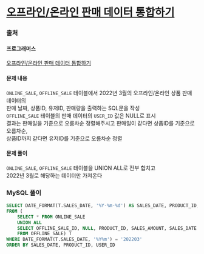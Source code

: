# [오프라인/온라인 판매 데이터 통합하기](https://school.programmers.co.kr/learn/courses/30/lessons/131537)

### 출처
#### 프로그래머스
[오프라인/온라인 판매 데이터 통합하기](https://school.programmers.co.kr/learn/courses/30/lessons/131537)

#### 문제 내용
```ONLINE_SALE```, ```OFFLINE_SALE``` 테이블에서 2022년 3월의 오프라인/온라인 상품 판매 데이터의  
판매 날짜, 상품ID, 유저ID, 판매량을 출력하는 SQL문을 작성  
```OFFLINE_SALE``` 테이블의 판매 데이터의 ```USER_ID``` 값은 NULL로 표시  
결과는 판매일을 기준으로 오름차순 정렬해주시고 판매일이 같다면 상품ID를 기준으로 오름차순,  
상품ID까지 같다면 유저ID를 기준으로 오름차순 정렬

#### 문제 풀이
```ONLINE_SALE```, ```OFFLINE_SALE``` 테이블을 UNION ALL로 전부 합치고  
2022년 3월로 해당하는 데이터만 가져온다

### MySQL 풀이
```sql
SELECT DATE_FORMAT(T.SALES_DATE, '%Y-%m-%d') AS SALES_DATE, PRODUCT_ID, USER_ID, SALES_AMOUNT
FROM (
    SELECT * FROM ONLINE_SALE
    UNION ALL
    SELECT OFFLINE_SALE_ID, NULL, PRODUCT_ID, SALES_AMOUNT, SALES_DATE
    FROM OFFLINE_SALE) T
WHERE DATE_FORMAT(T.SALES_DATE, '%Y%m') = '202203'
ORDER BY SALES_DATE, PRODUCT_ID, USER_ID
```